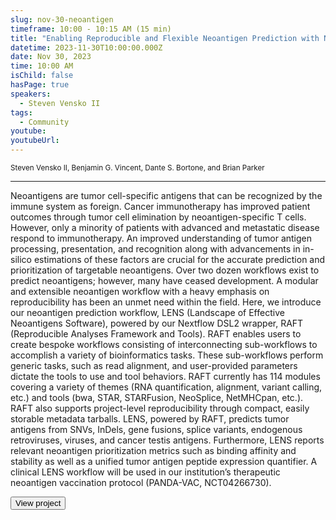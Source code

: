 ```yaml
---
slug: nov-30-neoantigen
timeframe: 10:00 - 10:15 AM (15 min)
title: "Enabling Reproducible and Flexible Neoantigen Prediction with Nextflow"
datetime: 2023-11-30T10:00:00.000Z
date: Nov 30, 2023
time: 10:00 AM
isChild: false
hasPage: true
speakers:
  - Steven Vensko II
tags:
  - Community
youtube:
youtubeUrl:
---
```

<div className="mb-4">
  <small className="typo-small">
    Steven Vensko II, Benjamin G. Vincent, Dante S. Bortone, and Brian Parker
  </small>
</div>

<hr className="border-t border-gray-50 mb-4 opacity-20" />

Neoantigens are tumor cell-specific antigens that can be recognized by the immune system as foreign. Cancer immunotherapy has improved patient outcomes through tumor cell elimination by neoantigen-specific T cells. However, only a minority of patients with advanced and metastatic disease respond to immunotherapy. An improved understanding of tumor antigen processing, presentation, and recognition along with advancements in in-silico estimations of these factors are crucial for the accurate prediction and prioritization of targetable neoantigens. Over two dozen workflows exist to predict neoantigens; however, many have ceased development. A modular and extensible neoantigen workflow with a heavy emphasis on reproducibility has been an unmet need within the field. Here, we introduce our neoantigen prediction workflow, LENS (Landscape of Effective Neoantigens Software), powered by our Nextflow DSL2 wrapper, RAFT (Reproducible Analyses Framework and Tools). RAFT enables users to create bespoke workflows consisting of interconnecting sub-workflows to accomplish a variety of bioinformatics tasks. These sub-workflows perform generic tasks, such as read alignment, and user-provided parameters dictate the tools to use and tool behaviors. RAFT currently has 114 modules covering a variety of themes (RNA quantification, alignment, variant calling, etc.) and tools (bwa, STAR, STARFusion, NeoSplice, NetMHCpan, etc.). RAFT also supports project-level reproducibility through compact, easily storable metadata tarballs. LENS, powered by RAFT, predicts tumor antigens from SNVs, InDels, gene fusions, splice variants, endogenous retroviruses, viruses, and cancer testis antigens. Furthermore, LENS reports relevant neoantigen prioritization metrics such as binding affinity and stability as well as a unified tumor antigen peptide expression quantifier. A clinical LENS workflow will be used in our institution’s therapeutic neoantigen vaccination protocol (PANDA-VAC, NCT04266730).

<div>
  <Button to="https://gitlab.com/landscape-of-effective-neoantigens-software/nextflow/modules/tools/lens/-/wikis/home" variant="secondary" size="md" arrow>
    View project
  </Button>
</div>